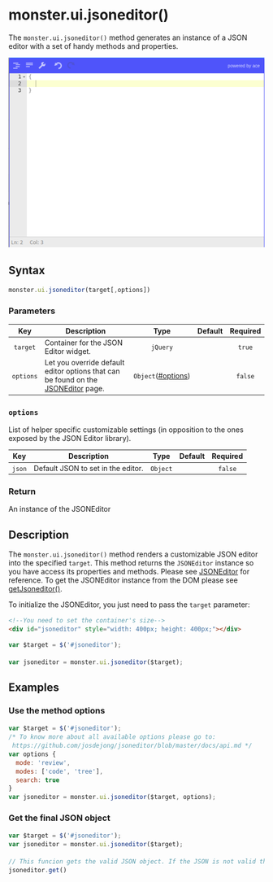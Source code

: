 # monster.ui.jsoneditor()
The `monster.ui.jsoneditor()` method generates an instance of a JSON editor with a set of handy methods and properties.

![](images/jsoneditor-preview.png)

## Syntax
```javascript
monster.ui.jsoneditor(target[,options])
```

### Parameters

Key | Description | Type | Default | Required
:-: | --- | :-: | :-: | :-:
`target` | Container for the JSON Editor widget. | `jQuery` | |`true`
`options` | Let you override default editor options that can be found on the [JSONEditor](https://github.com/josdejong/jsoneditor/blob/master/docs/api.md) page. | `Object`([#options](#options)) | |`false`

### `options`
List of helper specific customizable settings (in opposition to the ones exposed by the JSON Editor library).

Key | Description | Type | Default | Required
:-: | --- | :-: | :-: | :-:
`json` | Default JSON to set in the editor. | `Object` | | `false`

### Return
An instance of the JSONEditor

## Description
The `monster.ui.jsoneditor()` method renders a customizable JSON editor into the specified `target`. This method returns the `JSONEditor` instance so you have access its properties and methods. Please see [JSONEditor](https://github.com/josdejong/jsoneditor) for reference. To get the JSONEditor instance from the DOM please see [getJsoneditor()](./getJsoneditor().md).

To initialize the JSONEditor, you just need to pass the `target` parameter:
```html
<!--You need to set the container's size-->
<div id="jsoneditor" style="width: 400px; height: 400px;"></div>
```

```javascript
var $target = $('#jsoneditor');

var jsoneditor = monster.ui.jsoneditor($target);
```

## Examples
### Use the method options

```javascript
var $target = $('#jsoneditor');
/* To know more about all available options please go to:
 https://github.com/josdejong/jsoneditor/blob/master/docs/api.md */
var options {
  mode: 'review',
  modes: ['code', 'tree'],
  search: true
}
var jsoneditor = monster.ui.jsoneditor($target, options);
```

### Get the final JSON object

```javascript
var $target = $('#jsoneditor');
var jsoneditor = monster.ui.jsoneditor($target);

// This funcion gets the valid JSON object. If the JSON is not valid this method throws an exception.
jsoneditor.get()
```
